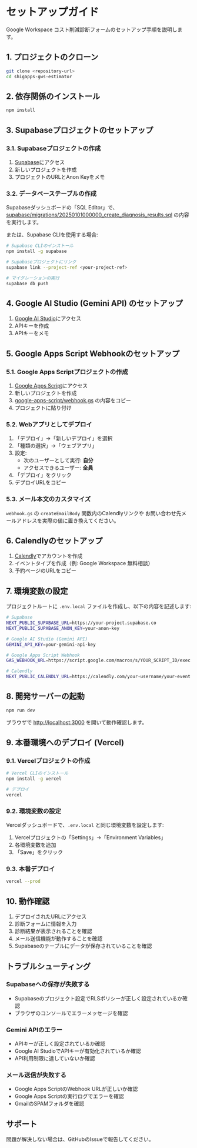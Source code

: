 # セットアップガイド

Google Workspace コスト削減診断フォームのセットアップ手順を説明します。

## 1. プロジェクトのクローン

```bash
git clone <repository-url>
cd shigapps-gws-estimator
```

## 2. 依存関係のインストール

```bash
npm install
```

## 3. Supabaseプロジェクトのセットアップ

### 3.1. Supabaseプロジェクトの作成

1. [Supabase](https://supabase.com/)にアクセス
2. 新しいプロジェクトを作成
3. プロジェクトのURLとAnon Keyをメモ

### 3.2. データベーステーブルの作成

Supabaseダッシュボードの「SQL Editor」で、[supabase/migrations/20250101000000_create_diagnosis_results.sql](supabase/migrations/20250101000000_create_diagnosis_results.sql) の内容を実行します。

または、Supabase CLIを使用する場合:

```bash
# Supabase CLIのインストール
npm install -g supabase

# Supabaseプロジェクトにリンク
supabase link --project-ref <your-project-ref>

# マイグレーションの実行
supabase db push
```

## 4. Google AI Studio (Gemini API) のセットアップ

1. [Google AI Studio](https://aistudio.google.com/)にアクセス
2. APIキーを作成
3. APIキーをメモ

## 5. Google Apps Script Webhookのセットアップ

### 5.1. Google Apps Scriptプロジェクトの作成

1. [Google Apps Script](https://script.google.com/)にアクセス
2. 新しいプロジェクトを作成
3. [google-apps-script/webhook.gs](google-apps-script/webhook.gs) の内容をコピー
4. プロジェクトに貼り付け

### 5.2. Webアプリとしてデプロイ

1. 「デプロイ」→「新しいデプロイ」を選択
2. 「種類の選択」→「ウェブアプリ」
3. 設定:
   - 次のユーザーとして実行: **自分**
   - アクセスできるユーザー: **全員**
4. 「デプロイ」をクリック
5. デプロイURLをコピー

### 5.3. メール本文のカスタマイズ

`webhook.gs` の `createEmailBody` 関数内のCalendlyリンクや
お問い合わせ先メールアドレスを実際の値に置き換えてください。

## 6. Calendlyのセットアップ

1. [Calendly](https://calendly.com/)でアカウントを作成
2. イベントタイプを作成（例: Google Workspace 無料相談）
3. 予約ページのURLをコピー

## 7. 環境変数の設定

プロジェクトルートに `.env.local` ファイルを作成し、以下の内容を記述します:

```bash
# Supabase
NEXT_PUBLIC_SUPABASE_URL=https://your-project.supabase.co
NEXT_PUBLIC_SUPABASE_ANON_KEY=your-anon-key

# Google AI Studio (Gemini API)
GEMINI_API_KEY=your-gemini-api-key

# Google Apps Script Webhook
GAS_WEBHOOK_URL=https://script.google.com/macros/s/YOUR_SCRIPT_ID/exec

# Calendly
NEXT_PUBLIC_CALENDLY_URL=https://calendly.com/your-username/your-event
```

## 8. 開発サーバーの起動

```bash
npm run dev
```

ブラウザで [http://localhost:3000](http://localhost:3000) を開いて動作確認します。

## 9. 本番環境へのデプロイ (Vercel)

### 9.1. Vercelプロジェクトの作成

```bash
# Vercel CLIのインストール
npm install -g vercel

# デプロイ
vercel
```

### 9.2. 環境変数の設定

Vercelダッシュボードで、`.env.local` と同じ環境変数を設定します:

1. Vercelプロジェクトの「Settings」→「Environment Variables」
2. 各環境変数を追加
3. 「Save」をクリック

### 9.3. 本番デプロイ

```bash
vercel --prod
```

## 10. 動作確認

1. デプロイされたURLにアクセス
2. 診断フォームに情報を入力
3. 診断結果が表示されることを確認
4. メール送信機能が動作することを確認
5. Supabaseのテーブルにデータが保存されていることを確認

## トラブルシューティング

### Supabaseへの保存が失敗する

- Supabaseのプロジェクト設定でRLSポリシーが正しく設定されているか確認
- ブラウザのコンソールでエラーメッセージを確認

### Gemini APIのエラー

- APIキーが正しく設定されているか確認
- Google AI StudioでAPIキーが有効化されているか確認
- API利用制限に達していないか確認

### メール送信が失敗する

- Google Apps ScriptのWebhook URLが正しいか確認
- Google Apps Scriptの実行ログでエラーを確認
- GmailのSPAMフォルダを確認

## サポート

問題が解決しない場合は、GitHubのIssueで報告してください。
